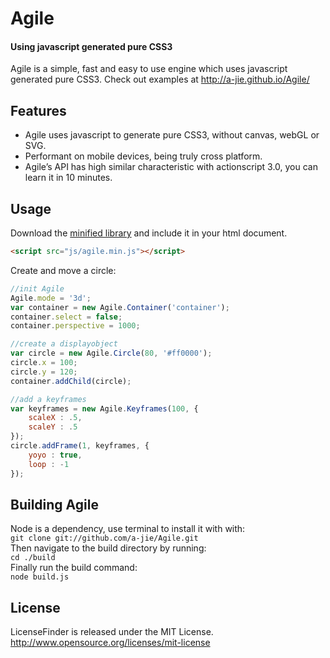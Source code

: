 Agile
======
#### Using javascript generated pure CSS3 ####
Agile is a simple, fast and easy to use engine which uses javascript generated pure CSS3.
Check out examples at http://a-jie.github.io/Agile/

## Features
- Agile uses javascript to generate pure CSS3, without canvas, webGL or SVG.
- Performant on mobile devices, being truly cross platform.
- Agile’s API has high similar characteristic with actionscript 3.0, you can learn it in 10 minutes.

## Usage
Download the [minified library](https://github.com/a-jie/Agile/blob/master/build/agile.min.js) and include it in your html document.
```html
<script src="js/agile.min.js"></script>
```
Create and move a circle:
```javascript
//init Agile
Agile.mode = '3d';
var container = new Agile.Container('container');
container.select = false;
container.perspective = 1000;

//create a displayobject
var circle = new Agile.Circle(80, '#ff0000');
circle.x = 100;
circle.y = 120;
container.addChild(circle);

//add a keyframes
var keyframes = new Agile.Keyframes(100, {
	scaleX : .5,
	scaleY : .5
});
circle.addFrame(1, keyframes, {
	yoyo : true,
	loop : -1
}); 
```

## Building Agile
Node is a dependency, use terminal to install it with with:<br>
`git clone git://github.com/a-jie/Agile.git`<br>
Then navigate to the build directory by running:<br>
`cd ./build`<br>
Finally run the build command:<br>
`node build.js`

## License
LicenseFinder is released under the MIT License. http://www.opensource.org/licenses/mit-license
